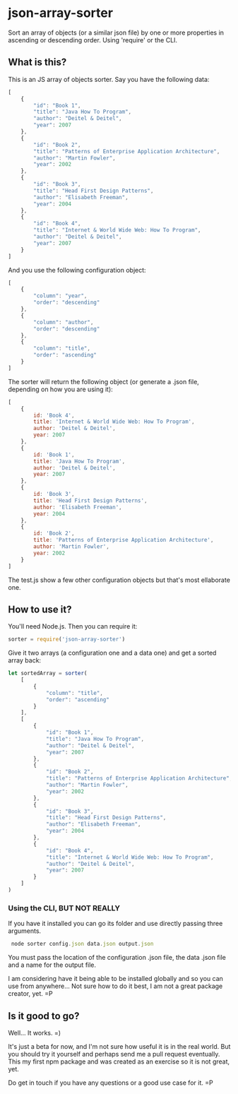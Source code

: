 # json-array-sorter
Sort an array of objects (or a similar json file) by one or more properties in ascending or descending order. Using 'require' or the CLI.

## What is this?

This is an JS array of objects sorter. Say you have the following data:

```javascript
[
    {
        "id": "Book 1",
        "title": "Java How To Program",
        "author": "Deitel & Deitel",
        "year": 2007
    },
    {
        "id": "Book 2",
        "title": "Patterns of Enterprise Application Architecture",
        "author": "Martin Fowler",
        "year": 2002
    },
    {
        "id": "Book 3",
        "title": "Head First Design Patterns",
        "author": "Elisabeth Freeman",
        "year": 2004
    },
    {
        "id": "Book 4",
        "title": "Internet & World Wide Web: How To Program",
        "author": "Deitel & Deitel",
        "year": 2007
    }
]

```

And you use the following configuration object:

```javascript
[
    {
        "column": "year",
        "order": "descending"
    },
    {
        "column": "author",
        "order": "descending"
    },
    {
        "column": "title",
        "order": "ascending"
    }
]
```

The sorter will return the following object (or generate a .json file, depending on how you are using it):

```javascript
[
    {
        id: 'Book 4',
        title: 'Internet & World Wide Web: How To Program',
        author: 'Deitel & Deitel',
        year: 2007
    },
    {
        id: 'Book 1',
        title: 'Java How To Program',
        author: 'Deitel & Deitel',
        year: 2007
    },
    {
        id: 'Book 3',
        title: 'Head First Design Patterns',
        author: 'Elisabeth Freeman',
        year: 2004
    },
    {
        id: 'Book 2',
        title: 'Patterns of Enterprise Application Architecture',
        author: 'Martin Fowler',
        year: 2002
    }
]
```

The test.js show a few other configuration objects but that's most ellaborate one.

## How to use it?

You'll need Node.js. Then you can require it:

```javascript
sorter = require('json-array-sorter')
```

Give it two arrays (a configuration one and a data one) and get a sorted array back:

```javascript
let sortedArray = sorter(
    [
        {
            "column": "title",
            "order": "ascending"
        }
    ],
    [
        {
            "id": "Book 1",
            "title": "Java How To Program",
            "author": "Deitel & Deitel",
            "year": 2007
        },
        {
            "id": "Book 2",
            "title": "Patterns of Enterprise Application Architecture",
            "author": "Martin Fowler",
            "year": 2002
        },
        {
            "id": "Book 3",
            "title": "Head First Design Patterns",
            "author": "Elisabeth Freeman",
            "year": 2004
        },
        {
            "id": "Book 4",
            "title": "Internet & World Wide Web: How To Program",
            "author": "Deitel & Deitel",
            "year": 2007
        }
    ]
)
```

### Using the CLI, BUT NOT REALLY

If you have it installed you can go its folder and use directly passing three arguments.

```javascript
 node sorter config.json data.json output.json
```

You must pass the location of the configuration .json file, the data .json file and a name for the output file.

I am considering have it being able to be installed globally and so you can use from anywhere... Not sure how to do it best, I am not a great package creator, yet. =P

## Is it good to go?

Well... It works. =)

It's just a beta for now, and I'm not sure how useful it is in the real world. But you should try it yourself and perhaps send me a pull request eventually. This my first npm package and was created as an exercise so it is not great, yet.

Do get in touch if you have any questions or a good use case for it. =P
